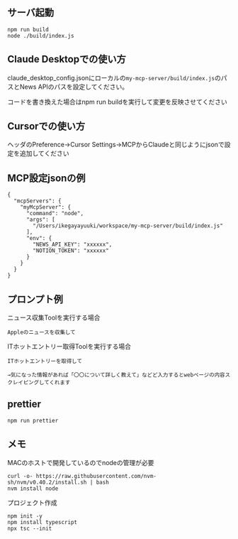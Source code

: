 ## サーバ起動

```
npm run build
node ./build/index.js
```

## Claude Desktopでの使い方
claude_desktop_config.jsonにローカルの`my-mcp-server/build/index.js`のパスとNews APIのパスを設定してください。

コードを書き換えた場合はnpm run buildを実行して変更を反映させてください

## Cursorでの使い方
ヘッダのPreference→Cursor Settings→MCPからClaudeと同じようにjsonで設定を追加してください

## MCP設定jsonの例
```
{
  "mcpServers": {
    "myMcpServer": {
      "command": "node",
      "args": [
        "/Users/ikegayayuuki/workspace/my-mcp-server/build/index.js"
      ],
      "env": {
        "NEWS_API_KEY": "xxxxxx",
        "NOTION_TOKEN": "xxxxxx"
      }
    }
  }
}
```

## プロンプト例
ニュース収集Toolを実行する場合
```
Appleのニュースを収集して
```

ITホットエントリー取得Toolを実行する場合
```
ITホットエントリーを取得して

→気になった情報があれば「〇〇について詳しく教えて」などど入力するとwebページの内容スクレイピングしてくれます
```

## prettier
```
npm run prettier
```

## メモ
MACのホストで開発しているのでnodeの管理が必要
```
curl -o- https://raw.githubusercontent.com/nvm-sh/nvm/v0.40.2/install.sh | bash
nvm install node
```

プロジェクト作成
```
npm init -y
npm install typescript
npx tsc --init
```